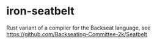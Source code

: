 # iron-seatbelt
Rust variant of a compiler for the Backseat language, see https://github.com/Backseating-Committee-2k/Seatbelt 
